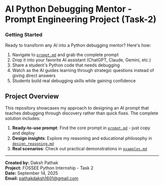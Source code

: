 # AI Python Debugging Mentor - Prompt Engineering Project (Task-2)

### Getting Started
Ready to transform any AI into a Python debugging mentor? Here's how:
1. Navigate to [`prompt.md`](./prompt.md) and grab the complete prompt
2. Drop it into your favorite AI assistant (ChatGPT, Claude, Gemini, etc.)
3. Share a student's Python code that needs debugging
4. Watch as the AI guides learning through strategic questions instead of giving direct answers
5. Students build real debugging skills while gaining confidence

## Project Overview
This repository showcases my approach to designing an AI prompt that teaches debugging through discovery rather than quick fixes. The complete solution includes:

1. **Ready-to-use prompt**: Find the core prompt in [`prompt.md`](./prompt.md) - just copy and deploy
2. **Design insights**: Explore my reasoning and educational philosophy in [`design_reasoning.md`](./design_reasoning.md)
3. **Real scenarios**: Check out practical demonstrations in [`examples.md`](./examples.md)

---

**Created by:** Daksh Pathak  
**Project:** FOSSEE Python Internship - Task 2  
**Date:** September 14, 2025  
**Email:** pathakdaksh1601@gmail.com
